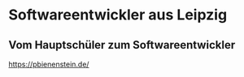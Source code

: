 # Softwareentwickler aus Leipzig
## Vom Hauptschüler zum Softwareentwickler
https://pbienenstein.de/